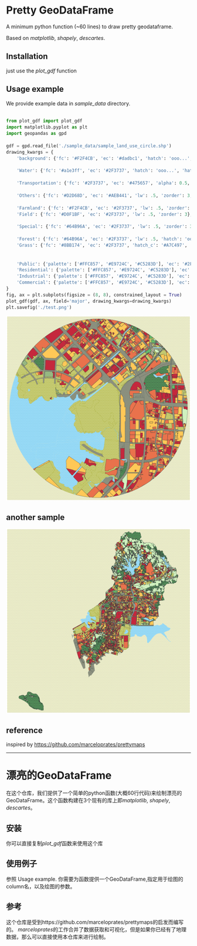 # Pretty GeoDataFrame


A minimum python function (~60 lines) to draw pretty geodataframe.

Based on *matplotlib*, *shapely*, *descartes*.


## Installation

just use the *plot_gdf* function

## Usage example


We provide example data in *sample_data* directory.



```python

from plot_gdf import plot_gdf
import matplotlib.pyplot as plt
import geopandas as gpd

gdf = gpd.read_file('./sample_data/sample_land_use_circle.shp')
drawing_kwargs = {
    'background': {'fc': '#F2F4CB', 'ec': '#dadbc1', 'hatch': 'ooo...', 'zorder': -1},
    
    'Water': {'fc': '#a1e3ff', 'ec': '#2F3737', 'hatch': 'ooo...', 'hatch_c': '#85c9e6', 'lw': 0, 'zorder': 2},
    
    'Transportation': {'fc': '#2F3737', 'ec': '#475657', 'alpha': 0.5, 'lw': 0.5, 'zorder': 2},
    
    'Others': {'fc': '#D2D68D', 'ec': '#AEB441', 'lw': .5, 'zorder': 3, 'hatch': 'ooo...'},
    
    'Farmland': {'fc': '#F2F4CB', 'ec': '#2F3737', 'lw': .5, 'zorder': 3, 'hatch': 'ooo...'},
    'Field': {'fc': '#D0F1BF', 'ec': '#2F3737', 'lw': .5, 'zorder': 3},
    
    'Special': {'fc': '#64B96A', 'ec': '#2F3737', 'lw': .5, 'zorder': 3},
    
    'Forest': {'fc': '#64B96A', 'ec': '#2F3737', 'lw': .5, 'hatch': 'ooo...', 'zorder': 3},
    'Grass': {'fc': '#8BB174', 'ec': '#2F3737', 'hatch_c': '#A7C497', 'hatch': 'ooo...', 'lw': .5, 'zorder': 3},
    

    'Public': {'palette': ['#FFC857', '#E9724C', '#C5283D'], 'ec': '#2F3737', 'lw': .5, 'zorder': 4},
    'Residential': {'palette': ['#FFC857', '#E9724C', '#C5283D'], 'ec': '#2F3737', 'lw': .5, 'zorder': 4},
    'Industrial': {'palette': ['#FFC857', '#E9724C', '#C5283D'], 'ec': '#2F3737', 'lw': .5, 'zorder': 4},
    'Commercial': {'palette': ['#FFC857', '#E9724C', '#C5283D'], 'ec': '#2F3737', 'lw': .5, 'zorder': 4},
}
fig, ax = plt.subplots(figsize = (8, 8), constrained_layout = True)
plot_gdf(gdf, ax, field='major', drawing_kwargs=drawing_kwargs)
plt.savefig('./test.png')

```
![circle](./sample_data/circle.png)

## another sample

![ns](./sample_data/ns.png)


## reference

inspired by https://github.com/marceloprates/prettymaps


------

# 漂亮的GeoDataFrame

在这个仓库，我们提供了一个简单的python函数(大概60行代码)来绘制漂亮的GeoDataFrame。这个函数构建在3个现有的库上即*matplotlib*, *shapely*, *descartes*。

## 安装

你可以直接复制*plot_gdf*函数来使用这个库

## 使用例子

参照 Usage example. 你需要为函数提供一个GeoDataFrame,指定用于绘图的column名，以及绘图的参数。 



## 参考

这个仓库是受到https://github.com/marceloprates/prettymaps的启发而编写的。
*marceloprates*的工作合并了数据获取和可视化，但是如果你已经有了地理数据，那么可以直接使用本仓库来进行绘制。